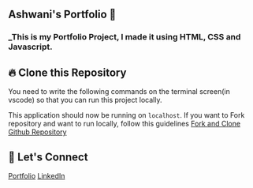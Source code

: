 ## Ashwani's Portfolio 🙏
### _This is my Portfolio Project, I made it using HTML, CSS and Javascript.


## 🔥 Clone this Repository
You need to write the following commands on the terminal screen(in vscode) so that you can run this project locally.

This application should now be running on `localhost`. If you want to Fork repository and want to run locally, follow this guidelines [Fork and Clone Github Repository](https://docs.github.com/en/get-started/quickstart/fork-a-repo)


## 🔗 Let's Connect
[Portfolio](https://github.com/AshwaniTiwari664/Ashwani-s-Portfolio)
[LinkedIn](https://www.linkedin.com/in/ashwani2512)
